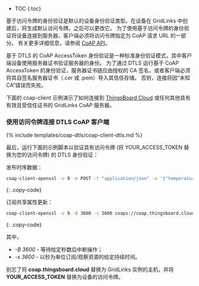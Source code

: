 * TOC
{:toc}


基于访问令牌的身份验证是默认的设备身份验证类型。在设备在 GridLinks 中创建后，将生成默认访问令牌。之后可以更改它。
为了使用基于访问令牌的身份验证将设备连接到服务器，客户端必须将访问令牌指定为 CoAP 请求 URL 的一部分。
有关更多详细信息，请参阅 [CoAP API](/docs/{{docsPrefix}}reference/coap-api/)。

基于 DTLS 的 CoAP AccessToken 身份验证是一种标准身份验证模式，其中客户端设备使用服务器证书验证服务器的身份。
为了通过 DTLS 运行基于 CoAP AccessToken 的身份验证，服务器证书链应由授权的 CA 签名，或者客户端必须将其自签名服务器证书（.cer 或 .pem）导入其信任存储。
否则，连接将因“未知 CA”错误而失败。

下面的 coap-client 示例演示了如何连接到 [ThingsBoard Cloud](https://thingsboard.cloud/signup) 或任何其他具有有效且受信任证书的 GridLinks CoAP 服务器。

### 使用访问令牌连接 DTLS CoAP 客户端

{% include templates/coap-dtls/coap-client-dtls.md %}

最后，运行下面的示例脚本以验证具有访问令牌 (将 YOUR_ACCESS_TOKEN 替换为您的访问令牌) 的 DTLS 身份验证：

发布时序数据：

```bash
coap-client-openssl -v 9 -m POST -t "application/json" -e '{"temperature":42}' coaps://coap.thingsboard.cloud/api/v1/YOUR_ACCESS_TOKEN/telemetry
```
{: .copy-code}

订阅共享属性更新：

```bash
coap-client-openssl -v 9 -B 3600 -s 3600 coaps://coap.thingsboard.cloud/api/v1/YOUR_ACCESS_TOKEN/attributes
```
{: .copy-code}

其中，

- *-B 3600* - 等待给定秒数后中断操作；
- *-s 3600* - 以秒为单位订阅/观察资源的给定持续时间。

别忘了将 **coap.thingsboard.cloud** 替换为 GridLinks 实例的主机，并将 **YOUR_ACCESS_TOKEN** 替换为设备的访问令牌。
